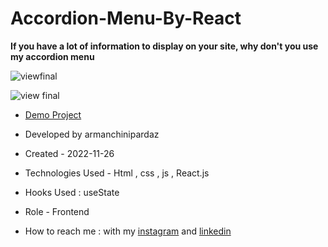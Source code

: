 # Accordion-Menu-By-React

**If you have a lot of information to display on your site, why don't you use my accordion menu**

![viewfinal](https://user-images.githubusercontent.com/109727844/204102879-086fee63-9bda-43b2-a1aa-49879c3f2d39.jpg)

![view final](https://user-images.githubusercontent.com/109727844/204102930-fac80657-4d16-4816-b476-a88e984abefe.jpg)

- [Demo Project](https://armanchinipardaz-web.github.io/Accordion-Menu-By-React/)

- Developed by armanchinipardaz

- Created - 2022-11-26

- Technologies Used - Html , css , js , React.js

- Hooks Used : useState 

- Role - Frontend

- How to reach me : with my [instagram](https://www.instagram.com/arman_chinip_dev?igsh=bmplMzU3bHQ1Nmd5) and [linkedin](https://www.linkedin.com/in/arman-chinipardaz-038526361/)
